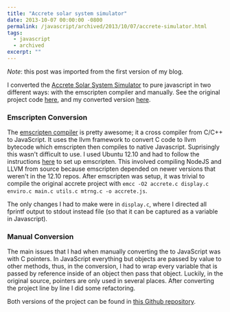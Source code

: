 ```yaml
---
title: "Accrete solar system simulator"
date: 2013-10-07 00:00:00 -0800
permalink: /javascript/archived/2013/10/07/accrete-simulator.html
tags:
  - javascript
  - archived
excerpt: ""
---
```


*Note*: this post was imported from the first version of my blog.


I converted the [Accrete Solar System Simulator](http://sourceforge.net/projects/accrete/) to pure javascript in two different ways: with the emscripten compiler and manually. See the original project code [here](http://sourceforge.net/p/accrete/code/?source=navbar), and my converted version [here](https://github.com/calebrob6/accrete).


### Emscripten Conversion

The [emscripten compiler](https://github.com/kripken/emscripten) is pretty awesome; it a cross compiler from C/C++ to JavaScript. It uses the llvm framework to convert C code to llvm bytecode which emscripten then compiles to native Javascript. Suprisingly this wasn't difficult to use. I used Ubuntu 12.10 and had to follow the instructions [here](https://earthserver.com/Setting_up_emscripten_development_environment_on_Linux) to set up emscripten. This involved compiling NodeJS and LLVM from source because emscripten depended on newer versions that weren't in the 12.10 repos. After emscripten was setup, it was trivial to compile the original accrete project with `emcc -O2 accrete.c display.c enviro.c main.c utils.c mtrng.c -o accrete.js`.

The only changes I had to make were in `display.c`, where I directed all fprintf output to stdout instead file (so that it can be captured as a variable in Javascript).


### Manual Conversion

The main issues that I had when manually converting the to JavaScript was with C pointers. In JavaScript everything but objects are passed by value to other methods, thus, in the conversion, I had to wrap every variable that is passed by reference inside of an object then pass that object. Luckily, in the original source, pointers are only used in several places. After converting the project line by line I did some refactoring.

Both versions of the project can be found in [this Github repository](https://github.com/calebrob6/accrete).


